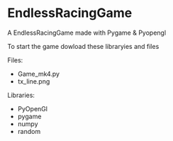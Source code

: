 # EndlessRacingGame
A EndlessRacingGame made with Pygame &amp; Pyopengl


To start the game dowload these libraryies and files

Files:
-	Game_mk4.py
-	tx_line.png

Libraries:
-	PyOpenGl
-	pygame
-	numpy
-	random
